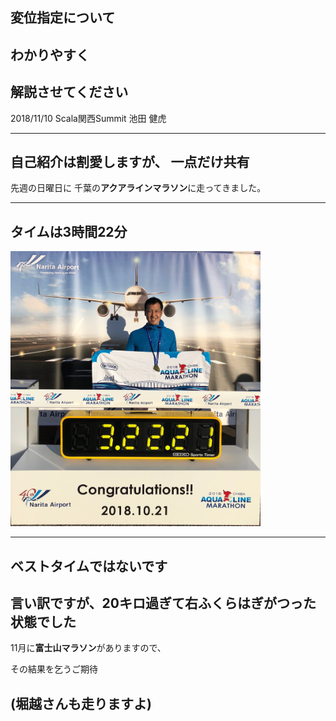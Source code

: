 ## 変位指定について

## わかりやすく

## 解説させてください

2018/11/10 Scala関西Summit 
池田 健虎

---

自己紹介は割愛しますが、
一点だけ共有
---
先週の日曜日に
千葉の**アクアラインマラソン**に走ってきました。

---

## タイムは3時間22分

<img src="https://github.com/taketora26/sample_gitpitch/blob/master/img/IMG_2142.JPG?raw=true" width="400">

---

## ベストタイムではないです

言い訳ですが、20キロ過ぎて右ふくらはぎがつった状態でした
---
11月に**富士山マラソン**がありますので、

その結果を乞うご期待

(堀越さんも走りますよ)
---

